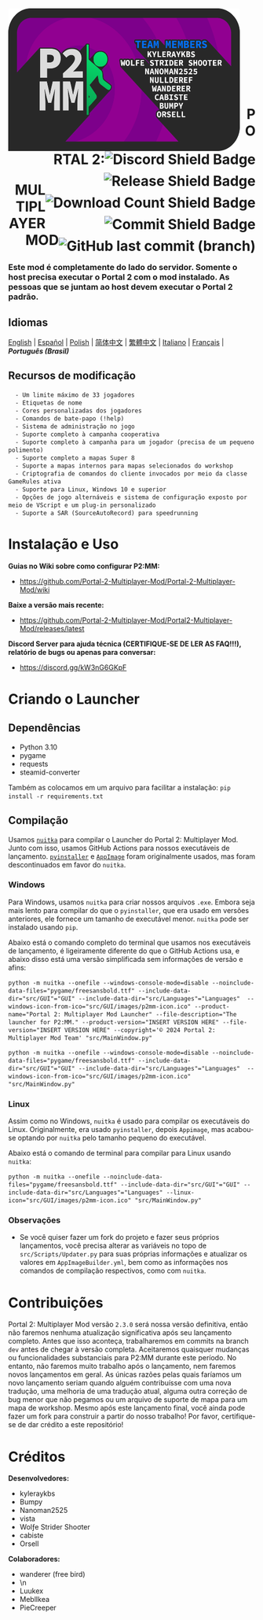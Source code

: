 <h1>
  <img src="https://github.com/Portal-2-Multiplayer-Mod/P2MM-ART/blob/e56d8c209eb3f143bb0607dc1e59730e517ecca6/Banners/P2MMBannerREADME.png?raw=true" alt="P2MMBannerREADME" width="472" height="290" align="left">
  <a href="https://discord.gg/nXRygGNxyK" target="_blank">
      <img src="https://img.shields.io/discord/839651379034193920?color=blue&label=Discord%20Users&style=for-the-badge&logo=discord&logoWidth=20"
              alt="Discord Shield Badge" style="margin-bottom: 10px;" align="right">
  </a>
  <br>
  <a href="https://github.com/Portal-2-Multiplayer-Mod/Portal-2-Multiplayer-Mod/releases/latest">
      <img src="https://img.shields.io/github/release-date/Portal-2-Multiplayer-Mod/Portal-2-Multiplayer-Mod?color=red&label=Latest%20Release&style=for-the-badge"
              alt="Release Shield Badge" style="margin-bottom: 10px;" align="right">
  </a>
  <br>
  <img src="https://img.shields.io/github/downloads/Portal-2-Multiplayer-Mod/Portal-2-Multiplayer-Mod/total?style=for-the-badge&label=TOTAL%20DOWNLOAD%20COUNT"
          alt="Download Count Shield Badge" style="margin-bottom: 10px;" align="right">
  </a>
  <br>
  <a href="https://github.com/Portal-2-Multiplayer-Mod/Portal-2-Multiplayer-Mod/commits/main">
      <img src="https://img.shields.io/github/last-commit/Portal-2-Multiplayer-Mod/Portal-2-Multiplayer-Mod?label=LAST%20COMMIT%20(MAIN)&style=for-the-badge"
              alt="Commit Shield Badge" style="margin-bottom: 10px;" align="right">
  </a>
  <br>
  <a href="https://github.com/Portal-2-Multiplayer-Mod/Portal-2-Multiplayer-Mod/commits/dev">
      <img src="https://img.shields.io/github/last-commit/Portal-2-Multiplayer-Mod/Portal-2-Multiplayer-Mod/dev?style=for-the-badge&label=LAST%20COMMIT%20(DEV)&color=%2334a5eb"
              alt="GitHub last commit (branch)" align="right">
  </a>
  <br>
  <p align="right">PORTAL 2:</p>
  <p align="right">MULTIPLAYER MOD</p>
</h1>

### Este mod é completamente do lado do servidor. Somente o host precisa executar o Portal 2 com o mod instalado. As pessoas que se juntam ao host devem executar o Portal 2 padrão.

## Idiomas

[English](README.md) | [Español](README.es.md) | [Polish](README.pl.md) | [简体中文](README.zh-CN.md) | [繁體中文](README.zh-TW.md) | [Italiano](README.it.md) | [Français](README.fr.md) | **_Português (Brasil)_**

## Recursos de modificação

```
  - Um limite máximo de 33 jogadores
  - Etiquetas de nome
  - Cores personalizadas dos jogadores
  - Comandos de bate-papo (!help)
  - Sistema de administração no jogo
  - Suporte completo à campanha cooperativa
  - Suporte completo à campanha para um jogador (precisa de um pequeno polimento)
  - Suporte completo a mapas Super 8
  - Suporte a mapas internos para mapas selecionados do workshop
  - Criptografia de comandos do cliente invocados por meio da classe GameRules ativa
  - Suporte para Linux, Windows 10 e superior
  - Opções de jogo alternáveis e sistema de configuração exposto por meio de VScript e um plug-in personalizado
  - Suporte a SAR (SourceAutoRecord) para speedrunning
```

# Instalação e Uso

**Guias no Wiki sobre como configurar P2:MM:**

- <https://github.com/Portal-2-Multiplayer-Mod/Portal-2-Multiplayer-Mod/wiki>

**Baixe a versão mais recente:**

- <https://github.com/Portal-2-Multiplayer-Mod/Portal2-Multiplayer-Mod/releases/latest>

**Discord Server para ajuda técnica (CERTIFIQUE-SE DE LER AS FAQ!!!), relatório de bugs ou apenas para conversar:**

- <https://discord.gg/kW3nG6GKpF>

# Criando o Launcher

## Dependências

- Python 3.10
- pygame
- requests
- steamid-converter

Também as colocamos em um arquivo para facilitar a instalação: `pip install -r requirements.txt`

## Compilação

Usamos [`nuitka`](https://nuitka.net/) para compilar o Launcher do Portal 2: Multiplayer Mod. Junto com isso, usamos GitHub Actions para nossos executáveis de lançamento. [`pyinstaller`](https://pypi.org/project/pyinstaller/) e [`AppImage`](https://appimage.org/) foram originalmente usados, mas foram descontinuados em favor do `nuitka`.

### Windows

Para Windows, usamos `nuitka` para criar nossos arquivos `.exe`. Embora seja mais lento para compilar do que o `pyinstaller`, que era usado em versões anteriores, ele fornece um tamanho de executável menor. `nuitka` pode ser instalado usando `pip`.

Abaixo está o comando completo do terminal que usamos nos executáveis de lançamento, é ligeiramente diferente do que o GitHub Actions usa, e abaixo disso está uma versão simplificada sem informações de versão e afins:

```shell
python -m nuitka --onefile --windows-console-mode=disable --noinclude-data-files="pygame/freesansbold.ttf" --include-data-dir="src/GUI"="GUI" --include-data-dir="src/Languages"="Languages"  --windows-icon-from-ico="src/GUI/images/p2mm-icon.ico" --product-name="Portal 2: Multiplayer Mod Launcher" --file-description="The launcher for P2:MM." --product-version="INSERT VERSION HERE" --file-version="INSERT VERSION HERE" --copyright='© 2024 Portal 2: Multiplayer Mod Team' "src/MainWindow.py"
```

```shell
python -m nuitka --onefile --windows-console-mode=disable --noinclude-data-files="pygame/freesansbold.ttf" --include-data-dir="src/GUI"="GUI" --include-data-dir="src/Languages"="Languages"  --windows-icon-from-ico="src/GUI/images/p2mm-icon.ico" "src/MainWindow.py"
```

### Linux

Assim como no Windows, `nuitka` é usado para compilar os executáveis do Linux. Originalmente, era usado `pyinstaller`, depois `Appimage`, mas acabou-se optando por `nuitka` pelo tamanho pequeno do executável.

Abaixo está o comando de terminal para compilar para Linux usando `nuitka`:

```shell
python -m nuitka --onefile --noinclude-data-files="pygame/freesansbold.ttf" --include-data-dir="src/GUI"="GUI" --include-data-dir="src/Languages"="Languages" --linux-icon="src/GUI/images/p2mm-icon.ico" "src/MainWindow.py"
```

### Observações

- Se você quiser fazer um fork do projeto e fazer seus próprios lançamentos, você precisa alterar as variáveis no topo de `src/Scripts/Updater.py` para suas próprias informações e atualizar os valores em `AppImageBuilder.yml`, bem como as informações nos comandos de compilação respectivos, como com `nuitka`.

# Contribuições

Portal 2: Multiplayer Mod versão `2.3.0` será nossa versão definitiva, então não faremos nenhuma atualização significativa após seu lançamento completo. Antes que isso aconteça, trabalharemos em commits na branch `dev` antes de chegar à versão completa. Aceitaremos quaisquer mudanças ou funcionalidades substanciais para P2:MM durante este período. No entanto, não faremos muito trabalho após o lançamento, nem faremos novos lançamentos em geral. As únicas razões pelas quais faríamos um novo lançamento seriam quando alguém contribuísse com uma nova tradução, uma melhoria de uma tradução atual, alguma outra correção de bug menor que não pegamos ou um arquivo de suporte de mapa para um mapa de workshop. Mesmo após este lançamento final, você ainda pode fazer um fork para construir a partir do nosso trabalho! Por favor, certifique-se de dar crédito a este repositório!

# Créditos

**Desenvolvedores:**

- kyleraykbs
- Bumpy
- Nanoman2525
- vista
- Wolƒe Strider Shoσter
- cabiste
- Orsell

**Colaboradores:**

- wanderer (free bird)
- \n
- Luukex
- MeblIkea
- PieCreeper
